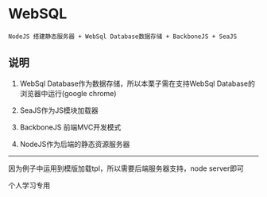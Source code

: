 WebSQL
======

`NodeJS 搭建静态服务器 + WebSql Database数据存储 + BackboneJS + SeaJS`

## 说明  ##

1. WebSql Database作为数据存储，所以本栗子需在支持WebSql Database的浏览器中运行(google chrome)

2. SeaJS作为JS模块加载器

3. BackboneJS 前端MVC开发模式

4. NodeJS作为后端的静态资源服务器

*****
因为例子中运用到模版加载tpl，所以需要后端服务器支持，node server即可

个人学习专用
